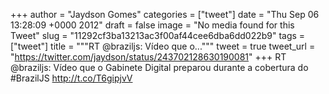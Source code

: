 
+++
author = "Jaydson Gomes"
categories = ["tweet"]
date = "Thu Sep 06 13:28:09 +0000 2012"
draft = false
image = "No media found for this Tweet"
slug = "11292cf3ba13213ac3f00af44cee6dba6dd022b9"
tags = ["tweet"]
title = """RT @braziljs: Vídeo que o..."""
tweet = true
tweet_url = "https://twitter.com/jaydson/status/243702128630190081"
+++
RT @braziljs: Vídeo que o Gabinete Digital preparou durante a cobertura do #BrazilJS http://t.co/T6gipjvV
